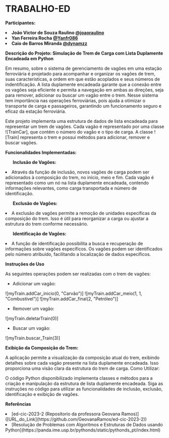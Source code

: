 # TRABALHO-ED

**Participantes:**
**<li>João Victor de Souza Raulino [@joaoraulino](https://github.com/joaoraulino) </li>**
**<li>Yan Ferreira Rocha [@Yanfr086](https://github.com/Yanfr086) </li>**
**<li>Caio de Barros Miranda [@dynamzz](https://github.com/dynamzz) </li>**

**Descrição do Projeto: Simulação de Trem de Carga com Lista Duplamente Encadeada em Python**

  Em resumo, sobre o sistema de gerenciamento de vagões em uma estação ferroviária é projetado para acompanhar e organizar os vagões de trem, suas características, a ordem em que estão acoplados e seus números de indentificação. A lista duplamente encadeada garante que a conexão entre os vagões seja eficiente e permita a navegação em ambas as direções, seja para remover, adicionar ou buscar um vagão entre o trem. Nesse sistema tem importância nas operações ferroviárias, pois ajuda a otimizar o transporte de carga e passageiros, garantindo um funcionamento seguro e eficaz da estação ferroviária.
  
Este projeto implementa uma estrutura de dados de lista encadeada para representar um trem de vagões. Cada vagão é representado por uma classe ![TrainCar], que contém o número do vagão e o tipo de carga. A classe ![Train] representa o trem e possui métodos para adicionar, remover e buscar vagões.

**Funcionalidades Implementadas:**

**<ul>Inclusão de Vagões:</ul>**

<li>Através da função de inclusão, novos vagões de carga podem ser adicionados à composição do trem, no início, meio e fim. Cada vagão é representado como um nó na lista duplamente encadeada, contendo informações relevantes, como carga transportada e número de identificação.</li>

**<ul>Exclusão de Vagões:</ul>**

<li>A exclusão de vagões permite a remoção de unidades específicas da composição do trem. Isso é útil para reorganizar a carga ou ajustar a estrutura do trem conforme necessário.</li>

**<ul>Identificação de Vagões:</ul>**

<li>A função de identificação possibilita a busca e recuperação de informações sobre vagões específicos. Os vagões podem ser identificados pelo número atribuído, facilitando a localização de dados específicos.</li>


**Instruções de Uso**

As seguintes operações podem ser realizadas com o trem de vagões:

* Adicionar um vagão:

![myTrain.addCar_inicio(0, "Carvão")]
![myTrain.addCar_meio(1, 1, "Combustível")]
![myTrain.addCar_final(2, "Petróleo")] 

* Remover um vagão:

![myTrain.deletarTrain(0)]

* Buscar um vagão:

![myTrain.buscar_Train(3)]


**<p>Exibição da Composição do Trem:</p>**

A aplicação permite a visualização da composição atual do trem, exibindo detalhes sobre cada vagão presente na lista duplamente encadeada. Isso proporciona uma visão clara da estrutura do trem de carga.
Como Utilizar:

O código Python disponibilizado implementa classes e métodos para a criação e manipulação da estrutura de lista duplamente encadeada. Siga as instruções no código para utilizar as funcionalidades de inclusão, exclusão, identificação e exibição de vagões.

**Referências**
<li>[ed-cic-2023-2 (Reposítorio da professora Geovana Ramos)]([URL_do_Link](https://github.com/GeovanaRamos/ed-cic-2023-2))</li>
<li>[Resolução de Problemas com Algoritmos e Estruturas de Dados usando Python](https://panda.ime.usp.br/pythonds/static/pythonds_pt/index.html)</li>
